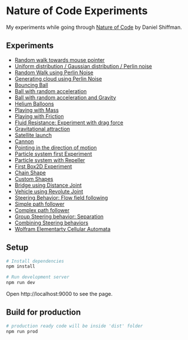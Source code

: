 # Nature of Code Experiments
My experiments while going through [Nature of Code](http://natureofcode.com) by Daniel Shiffman.

## Experiments
- [Random walk towards mouse pointer](https://aswathkk.github.io/nature-of-code/#!/0/random-walk-towards-mouse-pointer)
- [Uniform distribution / Gaussian distribution / Perlin noise](https://aswathkk.github.io/nature-of-code/#!/0/uniform-vs-normal-vs-perlin-noise)
- [Random Walk using Perlin Noise](https://aswathkk.github.io/nature-of-code/#!/0/random-walk-perlin-noise)
- [Generating cloud using Perlin Noise](https://aswathkk.github.io/nature-of-code/#!/0/clouds-using-perlin-noise)
- [Bouncing Ball](https://aswathkk.github.io/nature-of-code/#!/1/bouncing-ball)
- [Ball with random acceleration](https://aswathkk.github.io/nature-of-code/#!/1/ball-with-acceleration)
- [Ball with random acceleration and Gravity](https://aswathkk.github.io/nature-of-code/#!/1/ball-with-acceleration-and-gravity)
- [Helium Balloons](https://aswathkk.github.io/nature-of-code/#!/2/helium-balloons)
- [Playing with Mass](https://aswathkk.github.io/nature-of-code/#!/2/playing-with-mass)
- [Playing with Friction](https://aswathkk.github.io/nature-of-code/#!/2/playing-with-friction)
- [Fluid Resistance: Experiment with drag force](https://aswathkk.github.io/nature-of-code/#!/2/fluid-resistance)
- [Gravitational attraction](https://aswathkk.github.io/nature-of-code/#!/2/gravitational-attraction)
- [Satellite launch](https://aswathkk.github.io/nature-of-code/#!/2/satellite-launch)
- [Cannon](https://aswathkk.github.io/nature-of-code/#!/3/cannon)
- [Pointing in the direction of motion](https://aswathkk.github.io/nature-of-code/#!/3/pointing-in-the-direction-of-motion)
- [Particle system first Experiment](https://aswathkk.github.io/nature-of-code/#!/4/particle-system-follows-mouse)
- [Particle system with Repeller](https://aswathkk.github.io/nature-of-code/#!/4/particle-system-with-repeller)
- [First Box2D Experiment](https://aswathkk.github.io/nature-of-code/#!/5/first-box2d-experiment)
- [Chain Shape](https://aswathkk.github.io/nature-of-code/#!/5/chain-shape)
- [Custom Shapes](https://aswathkk.github.io/nature-of-code/#!/5/custom-shapes)
- [Bridge using Distance Joint](https://aswathkk.github.io/nature-of-code/#!/5/distance-joint)
- [Vehicle using Revolute Joint](https://aswathkk.github.io/nature-of-code/#!/5/revolute-joint)
- [Steering Behavior: Flow field following](https://aswathkk.github.io/nature-of-code/#!/6/flow-field-following)
- [Simple path follower](https://aswathkk.github.io/nature-of-code/#!/6/simple-path-follower)
- [Complex path follower](https://aswathkk.github.io/nature-of-code/#!/6/complex-path-follower)
- [Group Steering behavior: Separation](https://aswathkk.github.io/nature-of-code/#!/6/group-steering-behavior)
- [Combining Steering behaviors](https://aswathkk.github.io/nature-of-code/#!/6/combinig-steering-behaviors)
- [Wolfram Elementarty Cellular Automata](https://aswathkk.github.io/nature-of-code/#!/7/wolfram-elementarty-ca)

## Setup
```sh
# Install dependencies
npm install

# Run development server
npm run dev

```
Open http://localhost:9000 to see the page.

## Build for production
```sh
# production ready code will be inside 'dist' folder
npm run prod

```
